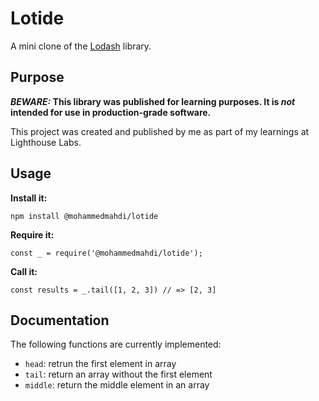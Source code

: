 # Lotide

A mini clone of the [Lodash](https://lodash.com) library.

## Purpose

**_BEWARE:_ This library was published for learning purposes. It is _not_ intended for use in production-grade software.**

This project was created and published by me as part of my learnings at Lighthouse Labs. 

## Usage

**Install it:**

`npm install @mohammedmahdi/lotide`

**Require it:**

`const _ = require('@mohammedmahdi/lotide');`

**Call it:**

`const results = _.tail([1, 2, 3]) // => [2, 3]`

## Documentation

The following functions are currently implemented:

* `head`: retrun the first element in array
* `tail`: return an array without the first element
* `middle`: return the middle element in an array
